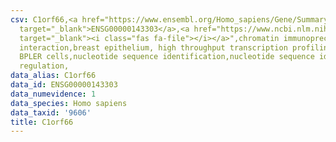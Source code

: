 ```yaml
---
csv: C1orf66,<a href="https://www.ensembl.org/Homo_sapiens/Gene/Summary?db=core;g=ENSG00000143303"
  target="_blank">ENSG00000143303</a>,<a href="https://www.ncbi.nlm.nih.gov/pubmed/22863008"
  target="_blank"><i class="fas fa-file"></i></a>",chromatin immunoprecipitation assay,direct
  interaction,breast epithelium, high throughput transcription profiling by microarray,
  BPLER cells,nucleotide sequence identification,nucleotide sequence identification,transcriptional
  regulation,
data_alias: C1orf66
data_id: ENSG00000143303
data_numevidence: 1
data_species: Homo sapiens
data_taxid: '9606'
title: C1orf66
---
```

